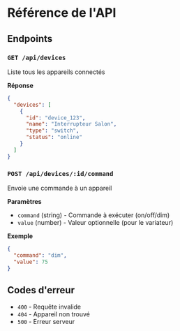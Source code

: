 # Référence de l'API

## Endpoints

### `GET /api/devices`
Liste tous les appareils connectés

**Réponse**
```json
{
  "devices": [
    {
      "id": "device_123",
      "name": "Interrupteur Salon",
      "type": "switch",
      "status": "online"
    }
  ]
}
```

### `POST /api/devices/:id/command`
Envoie une commande à un appareil

**Paramètres**
- `command` (string) - Commande à exécuter (on/off/dim)
- `value` (number) - Valeur optionnelle (pour le variateur)

**Exemple**
```json
{
  "command": "dim",
  "value": 75
}
```

## Codes d'erreur
- `400` - Requête invalide
- `404` - Appareil non trouvé
- `500` - Erreur serveur
